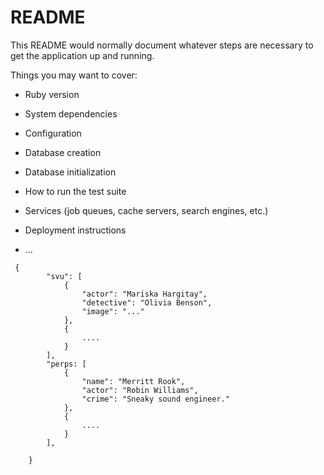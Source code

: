 # README

This README would normally document whatever steps are necessary to get the
application up and running.

Things you may want to cover:

* Ruby version

* System dependencies

* Configuration

* Database creation

* Database initialization

* How to run the test suite

* Services (job queues, cache servers, search engines, etc.)

* Deployment instructions

* ...

```
 {
        "svu": [
            {
                "actor": "Mariska Hargitay",
                "detective": "Olivia Benson",
                "image": "..."
            },
            {
                ....
            }
        ],
        "perps: [
            {   
                "name": "Merritt Rook",
                "actor": "Robin Williams",
                "crime": "Sneaky sound engineer."
            },
            {
                ....
            }
        ],
        
    }
```